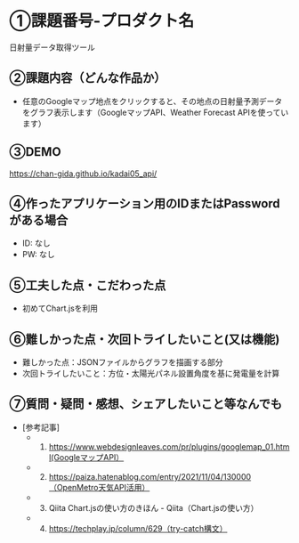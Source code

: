# ①課題番号-プロダクト名

日射量データ取得ツール

## ②課題内容（どんな作品か）

- 任意のGoogleマップ地点をクリックすると、その地点の日射量予測データをグラフ表示します（GoogleマップAPI、Weather Forecast APIを使っています）

## ③DEMO

https://chan-gida.github.io/kadai05_api/

## ④作ったアプリケーション用のIDまたはPasswordがある場合

- ID: なし
- PW: なし

## ⑤工夫した点・こだわった点

- 初めてChart.jsを利用

## ⑥難しかった点・次回トライしたいこと(又は機能)

- 難しかった点：JSONファイルからグラフを描画する部分
- 次回トライしたいこと：方位・太陽光パネル設置角度を基に発電量を計算

## ⑦質問・疑問・感想、シェアしたいこと等なんでも

- [参考記事]
  - 1. https://www.webdesignleaves.com/pr/plugins/googlemap_01.html(GoogleマップAPI）
  - 2. https://paiza.hatenablog.com/entry/2021/11/04/130000（OpenMetro天気API活用）
  - 3. Qiita Chart.jsの使い方のきほん - Qiita（Chart.jsの使い方）
  - 4. https://techplay.jp/column/629（try-catch構文）
